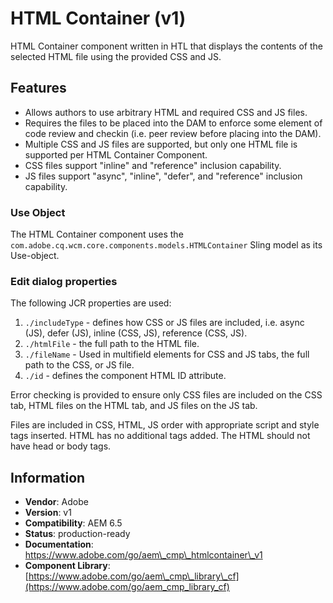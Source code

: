 <!--
Copyright 2019 Adobe

Licensed under the Apache License, Version 2.0 (the "License");
you may not use this file except in compliance with the License.
You may obtain a copy of the License at

    http://www.apache.org/licenses/LICENSE-2.0

Unless required by applicable law or agreed to in writing, software
distributed under the License is distributed on an "AS IS" BASIS,
WITHOUT WARRANTIES OR CONDITIONS OF ANY KIND, either express or implied.
See the License for the specific language governing permissions and
limitations under the License.
-->

HTML Container (v1)
====
HTML Container component written in HTL that displays the contents of the selected HTML file using the provided CSS and JS.

## Features
* Allows authors to use arbitrary HTML and required CSS and JS files.
* Requires the files to be placed into the DAM to enforce some element of code review and checkin (i.e. peer review before placing into the DAM).
* Multiple CSS and JS files are supported, but only one HTML file is supported per HTML Container Component.
* CSS files support "inline" and "reference" inclusion capability.
* JS files support "async", "inline", "defer", and "reference" inclusion capability.

### Use Object
The HTML Container component uses the `com.adobe.cq.wcm.core.components.models.HTMLContainer` Sling model as its Use-object.

### Edit dialog properties
The following JCR properties are used:

1. `./includeType` - defines how CSS or JS files are included, i.e. async (JS), defer (JS), inline (CSS, JS), reference (CSS, JS).
2. `./htmlFile` - the full path to the HTML file.
3. `./fileName` - Used in multifield elements for CSS and JS tabs, the full path to the CSS, or JS file.
4. `./id` - defines the component HTML ID attribute.

Error checking is provided to ensure only CSS files are included on the CSS tab, HTML files on the HTML tab, and JS files on the JS tab.

Files are included in CSS, HTML, JS order with appropriate script and style tags inserted.  HTML has no additional tags added.  The HTML should not have head or body tags.


## Information
* **Vendor**: Adobe
* **Version**: v1
* **Compatibility**: AEM 6.5
* **Status**: production-ready
* **Documentation**: [https://www.adobe.com/go/aem\_cmp\_htmlcontainer\_v1
](https://www.adobe.com/go/aem_cmp_contentfragment_v1)
* **Component Library**: [https://www.adobe.com/go/aem\_cmp\_library\_cf](https://www.adobe.com/go/aem_cmp_library_cf)
